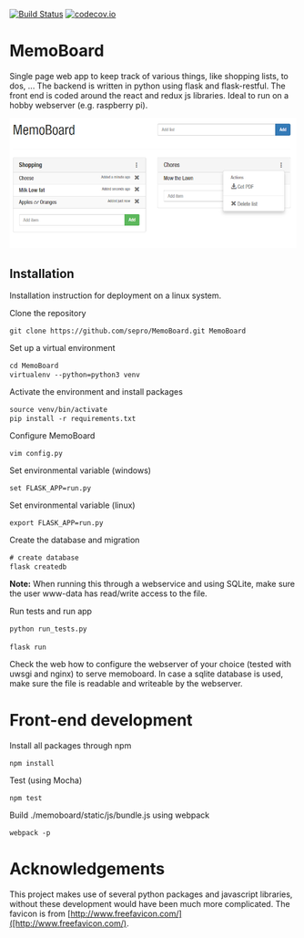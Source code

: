 [![Build Status](https://travis-ci.org/sepro/MemoBoard.svg?branch=master)](https://travis-ci.org/sepro/MemoBoard) [![codecov.io](https://codecov.io/github/sepro/MemoBoard/coverage.svg?precision=1)](https://codecov.io/github/sepro/MemoBoard/)

# MemoBoard

Single page web app to keep track of various things, like shopping lists, to dos, ... The backend is written in python
using flask and flask-restful. The front end is coded around the react and redux js libraries. Ideal to run on a hobby webserver 
(e.g. raspberry pi).


![MemoBoard main view](./docs/screenshots/main.png "MemoBoard")

## Installation

Installation instruction for deployment on a linux system. 

Clone the repository

    git clone https://github.com/sepro/MemoBoard.git MemoBoard
    
Set up a virtual environment
    
    cd MemoBoard
    virtualenv --python=python3 venv
    
Activate the environment and install packages

    source venv/bin/activate
    pip install -r requirements.txt
    
Configure MemoBoard

    vim config.py
    
Set environmental variable (windows)
    
    set FLASK_APP=run.py 

Set environmental variable (linux)
    
    export FLASK_APP=run.py 

Create the database and migration

    # create database
    flask createdb
    
**Note:** When running this through a webservice and using SQLite, make sure the user www-data has read/write access to the file.

Run tests and run app

    python run_tests.py
    
    flask run
    
Check the web how to configure the webserver of your choice (tested with uwsgi and nginx) to serve memoboard. In case
a sqlite database is used, make sure the file is readable and writeable by the webserver.

# Front-end development

Install all packages through npm 

    npm install

Test (using Mocha)

    npm test

Build ./memoboard/static/js/bundle.js using webpack

    webpack -p

# Acknowledgements

This project makes use of several python packages and javascript libraries, without these development would have been much more complicated.
The favicon is from [http://www.freefavicon.com/]([http://www.freefavicon.com/).